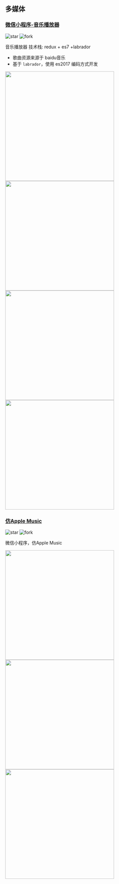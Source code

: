## 多媒体

### [微信小程序-音乐播放器](https://github.com/eyasliu/wechat-app-music)

![star](https://img.shields.io/github/stars/eyasliu/wechat-app-music.svg?style=social&label=Star)
![fork](https://img.shields.io/github/forks/eyasliu/wechat-app-music.svg?style=social&label=Fork)

音乐播放器 技术栈: redux + es7 +labrador

- 歌曲资源来源于 baidu音乐
- 基于 `labrador`，使用 es2017 编码方式开发

<img src="https://raw.githubusercontent.com/eyasliu/wechat-app-music/master/screenshot/20161001135104.png" width="345px" />
<img src="https://raw.githubusercontent.com/eyasliu/wechat-app-music/master/screenshot/20161001135205.png" width="345px" />
<img src="https://raw.githubusercontent.com/eyasliu/wechat-app-music/master/screenshot/20161001135243.png" width="345px" />
<img src="https://raw.githubusercontent.com/eyasliu/wechat-app-music/master/screenshot/20161001135348.png" width="345px" />


### [仿Apple Music](https://github.com/Sioxas/AppleMusic)

![star](https://img.shields.io/github/stars/Sioxas/AppleMusic.svg?style=social&label=Star)
![fork](https://img.shields.io/github/forks/Sioxas/AppleMusic.svg?style=social&label=Fork)

微信小程序，仿Apple Music

<img src="https://raw.githubusercontent.com/Sioxas/AppleMusic/master/srceenshot/sp160929_125258.png" width="345px" />
<img src="https://raw.githubusercontent.com/Sioxas/AppleMusic/master/srceenshot/sp160929_125930.png" width="345px" />
<img src="https://raw.githubusercontent.com/Sioxas/AppleMusic/master/srceenshot/sp160929_125231.png" width="345px" />
